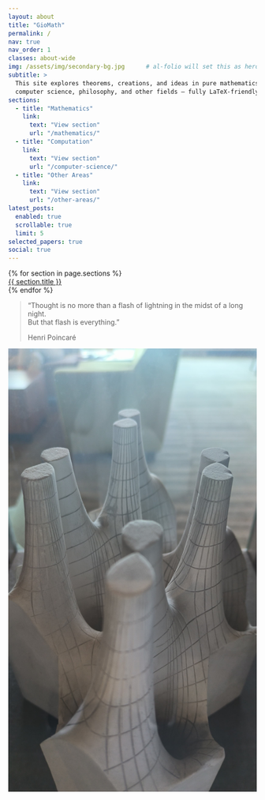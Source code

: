 ```yaml
---
layout: about
title: "GioMath"
permalink: /
nav: true
nav_order: 1
classes: about-wide
img: /assets/img/secondary-bg.jpg      # al-folio will set this as hero/background
subtitle: >
  This site explores theorems, creations, and ideas in pure mathematics,
  computer science, philosophy, and other fields — fully LaTeX-friendly.
sections:
  - title: "Mathematics"
    link:
      text: "View section"
      url: "/mathematics/"
  - title: "Computation"
    link:
      text: "View section"
      url: "/computer-science/"
  - title: "Other Areas"
    link:
      text: "View section"
      url: "/other-areas/"
latest_posts:
  enabled: true
  scrollable: true
  limit: 5
selected_papers: true
social: true
---
```


<!-- ──────────────────────────────────────────────────────── -->
<!-- SECTION BUTTONS OVER THE BACKGROUND IMAGE -->
<section class="about-bg text-center py-5">
  <div class="container">
    <div class="row">
      {% for section in page.sections %}
        <div class="col-md-4 mb-3">
          <a class="btn btn-lg btn-outline-light w-100" href="{{ section.link.url }}">
            {{ section.title }}
          </a>
        </div>
      {% endfor %}
    </div>
  </div>
</section>

<!-- ──────────────────────────────────────────────────────── -->
<!-- QUOTE + PROFILE IMAGE BELOW ON PLAIN BACKGROUND -->
<div class="container py-5">
  <div class="row align-items-center">
    <div class="col-md-8">
      <blockquote class="blockquote quote-lower">
        <p class="mb-0">
          “Thought is no more than a flash of lightning in the midst of a long night.<br>
          But that flash is everything.”
        </p>
        <footer class="blockquote-footer text-muted mt-3">
          Henri Poincaré
        </footer>
      </blockquote>
    </div>
    <div class="col-md-4 text-center">
      <img src="/assets/img/prof_pic.jpeg" class="img-fluid rounded" alt="Profile">
    </div>
  </div>
</div>



